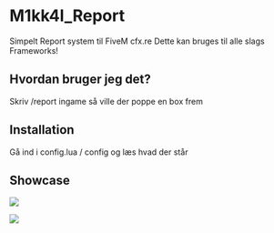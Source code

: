 # M1kk4l_Report
Simpelt Report system til FiveM cfx.re Dette kan bruges til alle slags Frameworks!

## Hvordan bruger jeg det?
Skriv /report ingame så ville der poppe en box frem

## Installation

Gå ind i config.lua / config og læs hvad der står

## Showcase
![](https://i.gyazo.com/1f73936b8c810d2249872d0e5026e951.png)

![](https://i.gyazo.com/a3e90b44616cb5482193464fd00745c0.png)
